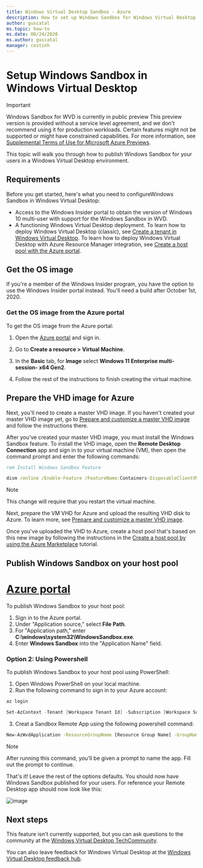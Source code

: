```yaml
---
title: Windows Virtual Desktop Sandbox - Azure
description: How to set up Windows Sandbox for Windows Virtual Desktop.
author: guscatal
ms.topic: how-to
ms.date: 08/24/2020
ms.author: guscatal
manager: costinh
---
```

# Setup Windows Sandbox in Windows Virtual Desktop

> [!IMPORTANT]
> Windows Sandbox for WVD is currently in public preview 
> This preview version is provided without a service level agreement, and we don't recommend using it for production workloads. Certain features might not be supported or might have constrained capabilities.
> For more information, see [Supplemental Terms of Use for Microsoft Azure Previews](https://azure.microsoft.com/support/legal/preview-supplemental-terms/).

This topic will walk you through how to publish Windows Sandbox for your users in a Windows Virtual Desktop environment.

## Requirements

Before you get started, here's what you need to configureWindows Sandbox in Windows Virtual Desktop:

- Access to the Windows Insider portal to obtain the version of Windows 10 multi-user with support for the Windows Sandbox in WVD.
- A functioning Windows Virtual Desktop deployment. To learn how to deploy Windows Virtual Desktop (classic), see [Create a tenant in Windows Virtual Desktop](./virtual-desktop-fall-2019/tenant-setup-azure-active-directory.md). To learn how to deploy Windows Virtual Desktop with Azure Resource Manager integration, see [Create a host pool with the Azure portal](./create-host-pools-azure-marketplace.md).

## Get the OS image

If you're a member of the Windows Insider program, you have the option to use the Windows Insider portal instead. You'll need a build after October 1st, 2020.

### Get the OS image from the Azure portal

To get the OS image from the Azure portal:

1. Open the [Azure portal](https://portal.azure.com) and sign in.

2. Go to **Create a resource > Virtual Machine**.

3. In the **Basic** tab, for **Image** select **Windows 11 Enterprise multi-session- x64 Gen2**.

4. Follow the rest of the instructions to finish creating the virtual machine.

## Prepare the VHD image for Azure

Next, you'll need to create a master VHD image. If you haven't created your master VHD image yet, go to [Prepare and customize a master VHD image](set-up-customize-master-image.md) and follow the instructions there.

After you've created your master VHD image, you must install the Windows Sandbox feature. To install the VHD image, open the **Remote Desktop Connection** app and sign in to your virtual machine (VM), then open the command prompt and enter the following commands:

```cmd
rem Install Windows Sandbox Feature

dism /online /Enable-Feature /FeatureName:Containers-DisposableClientVM 

```

>[!NOTE]
>This change will require that you restart the virtual machine.

Next, prepare the VM VHD for Azure and upload the resulting VHD disk to Azure. To learn more, see [Prepare and customize a master VHD image](set-up-customize-master-image.md).

Once you've uploaded the VHD to Azure, create a host pool that's based on this new image by following the instructions in the [Create a host pool by using the Azure Marketplace](create-host-pools-azure-marketplace.md) tutorial.

## Publish Windows Sandbox on your host pool
# [Azure portal](#tab/azure)
To publish Windows Sandbox to your host pool:

1. Sign in to the Azure portal.
2. Under "Application source," select **File Path**.
3. For "Application path," enter **C:\windows\system32\WindowsSandbox.exe**.
4. Enter **Windows Sandbox** into the "Application Name" field.

### Option 2: Using Powershell
To publish Windows Sandbox to your host pool using PowerShell:

1.  Open Windows PowerShell on your local machine.
2.  Run the following command to sign in to your Azure account:
  ```powershell
  az login

Set-AzContext -Tenant [Workspace Tenant Id] -Subscription [Workspace Subscription Id]
```
3.  Creat a Sandbox Remote App using the following powershell command:
```cmd
New-AzWvdApplication -ResourceGroupName [Resource Group Name] -GroupName [Application Group Name] -FilePath 'C:\windows\system32\WindowsSandbox.exe' -IconIndex 0 -IconPath 'C:\windows\system32\WindowsSandbox.exe' -CommandLineSetting 'Allow' -ShowInPortal:$true -SubscriptionId [Workspace Subscription Id]
```

>[!NOTE]
>After running this command, you'll be given a prompt to name the app. Fill out the prompt to continue.

That's it! Leave the rest of the options defaults. You should now have Windows Sandbox published for your users. For reference your Remote Desktop app should now look like this:

![image](https://user-images.githubusercontent.com/106349886/170580444-71f221d8-348c-4124-8e88-94c0275b0f4c.png)

## Next steps

This feature isn't currently supported, but you can ask questions to the community at the [Windows Virtual Desktop TechCommunity](https://techcommunity.microsoft.com/t5/Windows-Virtual-Desktop/bd-p/WindowsVirtualDesktop).

You can also leave feedback for Windows Virtual Desktop at the [Windows Virtual Desktop feedback hub](https://support.microsoft.com/help/4021566/windows-10-send-feedback-to-microsoft-with-feedback-hub-app).
